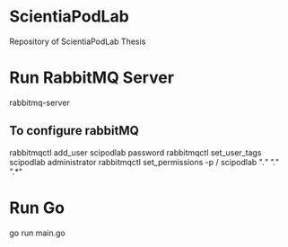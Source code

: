 # ScientiaPodLab

Repository of ScientiaPodLab Thesis

# Run RabbitMQ Server

rabbitmq-server

## To configure rabbitMQ

rabbitmqctl add_user scipodlab password
rabbitmqctl set_user_tags scipodlab administrator
rabbitmqctl set_permissions -p / scipodlab "._" "._" ".\*"

# Run Go

go run main.go
